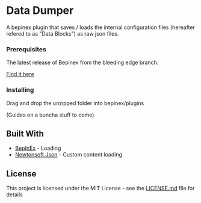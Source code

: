# Data Dumper

A bepinex plugin that saves / loads the internal configuration files (hereafter refered to as "Data Blocks") as raw json files.

### Prerequisites

The latest release of Bepinex from the bleeding edge branch.

[Find it here](https://builds.bepis.io/projects/bepinex_be)

### Installing

Drag and drop the unzipped folder into bepinex/plugins

(Guides on a buncha stuff to come)

## Built With

* [BepInEx](https://github.com/BepInEx/BepInEx) - Loading
* [Newtonsoft Json](https://www.newtonsoft.com/json) - Custom content loading

## License

This project is licensed under the MIT License - see the [LICENSE.md](LICENSE.md) file for details

